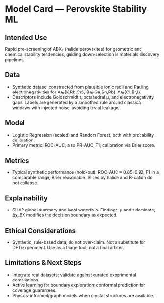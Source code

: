 # Model Card — Perovskite Stability ML

## Intended Use
Rapid pre-screening of ABX₃ (halide perovskites) for geometric and chemical stability tendencies, guiding down-selection in materials discovery pipelines.

## Data
- Synthetic dataset constructed from plausible ionic radii and Pauling electronegativities for A∈{K,Rb,Cs}, B∈{Ge,Sn,Pb}, X∈{Cl,Br,I}.
- Descriptors include Goldschmidt t, octahedral μ, and electronegativity gaps. Labels are generated by a smoothed rule around classical windows with injected noise, avoiding trivial leakage.

## Model
- Logistic Regression (scaled) and Random Forest, both with probability calibration.
- Primary metric: ROC-AUC; also PR-AUC, F1; calibration via Brier score.

## Metrics
- Typical synthetic performance (hold-out): ROC-AUC ≈ 0.85–0.92, F1 in a comparable range, Brier reasonable. Slices by halide and B-cation do not collapse.

## Explainability
- SHAP global summary and local waterfalls. Findings: μ and t dominate; Δχ_BX modifies the decision boundary as expected.

## Ethical Considerations
- Synthetic, rule-based data; do not over-claim. Not a substitute for DFT/experiment. Use as a triage tool, not a final arbiter.

## Limitations & Next Steps
- Integrate real datasets; validate against curated experimental compilations.
- Active learning for boundary exploration; conformal prediction for coverage guarantees.
- Physics-informed/graph models when crystal structures are available.

